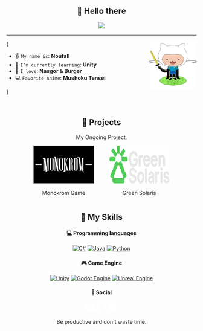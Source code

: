 <h2 align="center">👋 Hello there</h2>

<p align="center">
    <img src="https://komarev.com/ghpvc/?username=Noufall90&color=blueviolet"/> 
</p>

<hr/>

<img align='right' src='https://github.com/Noufall90/Noufall90/blob/main/skills/adventure-cat.png' width='25%'>  

{

* 👂 `My name is`: **Noufall**
* 🌱 `I’m currently learning`: **Unity**
* 🍔 `I love`: **Nasgor & Burger**  
* 💻 `Favorite Anime`: **Mushoku Tensei**  

}

<br/>

<h2 align="center">🚀 Projects</h2>
<p align="center">My Ongoing Project.</p>

<div align="center" style="display: flex; justify-content: center; gap: 40px; flex-wrap: wrap;">

  <div style="text-align: center;">
    <a href="https://github.com/Noufall90/Monokrom-Game" target="_blank">
      <img src="https://github.com/Noufall90/Noufall90/blob/main/Profil/Monokrom/MONOKROM%20LOGO.png" 
           alt="Monokrom Game" width="160px" height="100px">
    </a>
    <p>Monokrom Game</p>
  </div>

  <div style="text-align: center;">
    <a href="https://github.com/Noufall90/" target="_blank">
      <img src="https://github.com/Noufall90/Noufall90/blob/main/Profil/Green%20Solaris/Renggang%20Pix.png" 
           alt="Green Solaris" width="160px" height="100px">
    </a>
    <p>Green Solaris</p>
  </div>

</div>

<h2 align="center">🌱 My Skills</h2>

<h4 align="center">💻 Programming languages</h4>

<p align="center">
<a href="https://github.com/search?q=user%3ANoufall901+language%3Acsharp"><img alt="C#" src="https://custom-icon-badges.demolab.com/badge/C%23-68217A.svg?logo=cs2&logoColor=white"></a>
<a href="https://github.com/search?q=user%3ANoufall901+language%3Ajava"><img alt="Java" src="https://custom-icon-badges.demolab.com/badge/Java-007396.svg?logo=java&logoColor=white"></a>
<a href="https://github.com/search?q=user%3ANoufall901+language%3Apython"><img alt="Python" src="https://img.shields.io/badge/Python-14354C.svg?logo=python&logoColor=white"></a>
</p>

<h4 align="center">🎮 Game Engine</h4>

<p align="center">
<a href="#"><img alt="Unity" src="https://img.shields.io/badge/Unity-000000.svg?logo=unity&logoColor=white"></a>
<a href="#"><img alt="Godot Engine" src="https://img.shields.io/badge/Godot%20Engine-478CBF?logo=godot-engine&logoColor=white"></a>
<a href="#"><img alt="Unreal Engine" src="https://img.shields.io/badge/Unreal%20Engine-313131?logo=unreal-engine&logoColor=white"></a>
</p>

<h4 align="center">📱 Social</h4>

<p align="center">
<a href="https://discord.gg/5GmfCDEvS2"><img alt="Discord" src="https://github.com/Noufall90/Noufall90/blob/main/skills/Discord.png" width='5%'></a>
<a href="https://twitter.com/Naufal97244750"><img alt="X" src="https://github.com/Noufall90/Noufall90/blob/main/skills/X_logo_2023_(white).png" width='5%'></a>
<a href="https://www.instagram.com/_.0pal/"><img alt="Instagram" src="https://github.com/Noufall90/Noufall90/blob/main/skills/Instagram_logo.png" width='5%'></a>
</p>

<p align="center">Be productive and don't waste time.</p>
